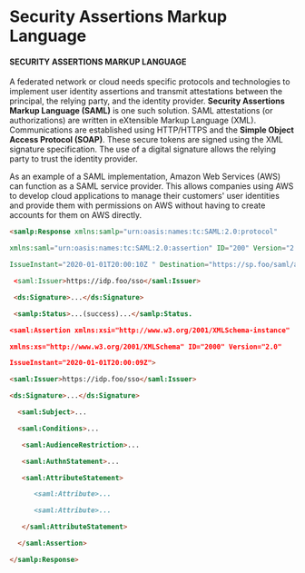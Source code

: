 # Security Assertions Markup Language

#### SECURITY ASSERTIONS MARKUP LANGUAGE

A federated network or cloud needs specific protocols and technologies to implement user identity assertions and transmit attestations between the principal, the relying party, and the identity provider. **Security Assertions Markup Language (SAML)** is one such solution. SAML attestations (or authorizations) are written in eXtensible Markup Language (XML). Communications are established using HTTP/HTTPS and the **Simple Object Access Protocol (SOAP)**. These secure tokens are signed using the XML signature specification. The use of a digital signature allows the relying party to trust the identity provider.

As an example of a SAML implementation, Amazon Web Services (AWS) can function as a SAML service provider. This allows companies using AWS to develop cloud applications to manage their customers' user identities and provide them with permissions on AWS without having to create accounts for them on AWS directly.

```Markdown
<samlp:Response xmlns:samlp="urn:oasis:names:tc:SAML:2.0:protocol"

xmlns:saml="urn:oasis:names:tc:SAML:2.0:assertion" ID="200" Version="2.0"

IssueInstant="2020-01-01T20:00:10Z " Destination="https://sp.foo/saml/acs" InResponseTo="100".

 <saml:Issuer>https://idp.foo/sso</saml:Issuer>

 <ds:Signature>...</ds:Signature>

 <samlp:Status>...(success)...</samlp:Status.

<saml:Assertion xmlns:xsi="http://www.w3.org/2001/XMLSchema-instance"

xmlns:xs="http://www.w3.org/2001/XMLSchema" ID="2000" Version="2.0"

IssueInstant="2020-01-01T20:00:09Z">

<saml:Issuer>https://idp.foo/sso</saml:Issuer>

<ds:Signature>...</ds:Signature>

  <saml:Subject>...

  <saml:Conditions>...

   <saml:AudienceRestriction>...

   <saml:AuthnStatement>...

   <saml:AttributeStatement>

      <saml:Attribute>...

      <saml:Attribute>...

   </saml:AttributeStatement>

  </saml:Assertion>

</samlp:Response>
```